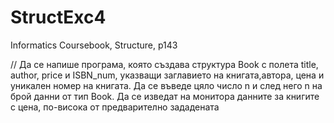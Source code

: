 # StructExc4
Informatics Coursebook, Structure, p143

// Да се напише програма, която създава структура Book с полета title, author, price и ISBN_num, указващи заглавието на книгата,автора, цена и уникален номер на книгата. Да се въведе цяло число n и след него n на брой данни от тип Book. Да се изведат на монитора данните за книгите с цена, по-висока от предварително зададената


